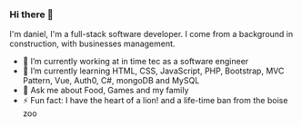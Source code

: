 ### Hi there 👋


I'm daniel, I'm a full-stack software developer. I come from a background in construction, with businesses management.

- 🔭 I’m currently working at in time tec as a software engineer
- 🌱 I’m currently learning HTML, CSS, JavaScript, PHP, Bootstrap, MVC Pattern, Vue, Auth0, C#, mongoDB and MySQL
- 💬 Ask me about Food, Games and my family
- ⚡ Fun fact: I have the heart of a lion! and a life-time ban from the boise zoo

